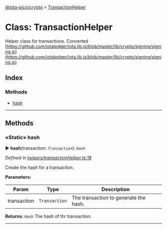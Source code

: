 [@iota-pico/crypto](../README.md) > [TransactionHelper](../classes/transactionhelper.md)



# Class: TransactionHelper


Helper class for transactions. Converted [https://github.com/iotaledger/iota.lib.js/blob/master/lib/crypto/signing/signing.js](https://github.com/iotaledger/iota.lib.js/blob/master/lib/crypto/signing/signing.js)

## Index

### Methods

* [hash](transactionhelper.md#hash)



---
## Methods
<a id="hash"></a>

### «Static» hash

► **hash**(transaction: *`Transaction`*): `Hash`



*Defined in [helpers/transactionHelper.ts:18](https://github.com/iotaeco/iota-pico-crypto/blob/f6aa426/src/helpers/transactionHelper.ts#L18)*



Create the hash for a transaction.


**Parameters:**

| Param | Type | Description |
| ------ | ------ | ------ |
| transaction | `Transaction`   |  The transaction to generate the hash. |





**Returns:** `Hash`
The hash of thr transaction.






___


